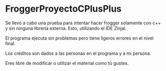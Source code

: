 # FroggerProyectoCPlusPlus
Se llevó a cabo una prueba para intentar hacer frogger solamente con c++ y sin ninguna librería externa. Esto, utilizando el IDE Zinjal.

El programa ejecuta sin problemas pero tiene ligeros errores en el nivel final.

Los créditos son dados a las personas en el programa y a mi persona.

Eres libre de modificar o utilizar el material como tú gustes.

